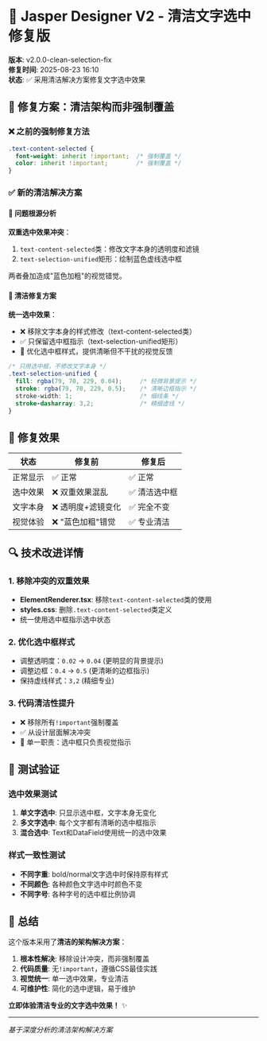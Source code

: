 # 🎯 Jasper Designer V2 - 清洁文字选中修复版

**版本**: v2.0.0-clean-selection-fix  
**修复时间**: 2025-08-23 16:10  
**状态**: ✅ 采用清洁解决方案修复文字选中效果  

## 🔧 修复方案：清洁架构而非强制覆盖

### ❌ 之前的强制修复方法
```css
.text-content-selected {
  font-weight: inherit !important;  /* 强制覆盖 */
  color: inherit !important;        /* 强制覆盖 */
}
```

### ✅ 新的清洁解决方案

#### 🎯 问题根源分析
**双重选中效果冲突**：
1. `text-content-selected`类：修改文字本身的透明度和滤镜
2. `text-selection-unified`矩形：绘制蓝色虚线选中框

两者叠加造成"蓝色加粗"的视觉错觉。

#### 🧹 清洁修复方案
**统一选中效果**：
- ❌ 移除文字本身的样式修改（text-content-selected类）
- ✅ 只保留选中框指示（text-selection-unified矩形）
- 🎨 优化选中框样式，提供清晰但不干扰的视觉反馈

```css
/* 只用选中框，不修改文字本身 */
.text-selection-unified {
  fill: rgba(79, 70, 229, 0.04);     /* 轻微背景提示 */
  stroke: rgba(79, 70, 229, 0.5);    /* 清晰边框指示 */
  stroke-width: 1;                   /* 细线条 */
  stroke-dasharray: 3,2;             /* 精细虚线 */
}
```

## 🎨 修复效果

| 状态 | 修复前 | 修复后 |
|------|--------|--------|
| 正常显示 | ✅ 正常 | ✅ 正常 |
| 选中效果 | ❌ 双重效果混乱 | ✅ 清洁选中框 |
| 文字本身 | ❌ 透明度+滤镜变化 | ✅ 完全不变 |
| 视觉体验 | ❌ "蓝色加粗"错觉 | ✅ 专业清洁 |

## 🔍 技术改进详情

### 1. 移除冲突的双重效果
- **ElementRenderer.tsx**: 移除`text-content-selected`类的使用
- **styles.css**: 删除`.text-content-selected`类定义
- 统一使用选中框指示选中状态

### 2. 优化选中框样式
- 调整透明度：`0.02` → `0.04` (更明显的背景提示)
- 调整边框：`0.4` → `0.5` (更清晰的边框指示)
- 保持虚线样式：`3,2` (精细专业)

### 3. 代码清洁性提升
- ❌ 移除所有`!important`强制覆盖
- ✅ 从设计层面解决冲突
- 🎯 单一职责：选中框只负责视觉指示

## 🧪 测试验证

### 选中效果测试
1. **单文字选中**: 只显示选中框，文字本身无变化
2. **多文字选中**: 每个文字都有清晰的选中框指示
3. **混合选中**: Text和DataField使用统一的选中效果

### 样式一致性测试
- **不同字重**: bold/normal文字选中时保持原有样式
- **不同颜色**: 各种颜色文字选中时颜色不变
- **不同字号**: 各种字号的选中框比例协调

## 🎉 总结

这个版本采用了**清洁的架构解决方案**：

1. **根本性解决**: 移除设计冲突，而非强制覆盖
2. **代码质量**: 无`!important`，遵循CSS最佳实践
3. **视觉统一**: 单一选中效果，专业清洁
4. **可维护性**: 简化的选中逻辑，易于维护

**立即体验清洁专业的文字选中效果！** ✨

---
*基于深度分析的清洁架构解决方案*
